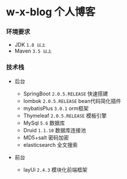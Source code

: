 # w-x-blog  个人博客

### 环境要求
* JDK `1.8 以上`
* Maven `3.5 以上`

### 技术栈
* 后台
  * SpringBoot `2.0.5.RELEASE` 快速搭建
  * lombok `2.0.5.RELEASE` bean代码简化插件
  * mybatisPlus `3.0.1` orm框架
  * Thymeleaf `2.0.5.RELEASE` 模板引擎
  * MySql `5.6` 数据库
  * Druid `1.1.10`  数据库连接池
  * MD5+salt 密码加密
  * elasticsearch 全文搜索
  
* 前台
  * layUi `2.4.3` 模块化前端框架
  
  

